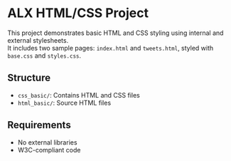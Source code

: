 # ALX HTML/CSS Project

This project demonstrates basic HTML and CSS styling using internal and external stylesheets.  
It includes two sample pages: `index.html` and `tweets.html`, styled with `base.css` and `styles.css`.

## Structure
- `css_basic/`: Contains HTML and CSS files
- `html_basic/`: Source HTML files

## Requirements
- No external libraries
- W3C-compliant code
